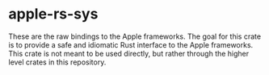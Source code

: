 # apple-rs-sys

These are the raw bindings to the Apple frameworks. The goal for this crate is to provide a safe and idiomatic Rust interface to the Apple frameworks. This crate is not meant to be used directly, but rather through the higher level crates in this repository.